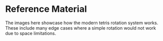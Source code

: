 # Reference Material

The images here showcase how the modern tetris rotation system works. These include many edge cases where a simple rotation would not work due to space limitations.
